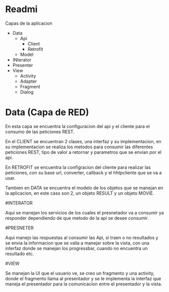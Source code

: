 # Readmi
Capas de la aplicacion

  - Data
    - Api
        - Client
        - Retrofit
    - Model
  - INterator
  - Presenter
  - View
    - Activity
    - Adapter
    - Fragment
    - Dialog
# Data (Capa de RED)

En esta capa se encuentra la configuracion del api y el cliente para el consumo de las peticiones REST.

En el CLIENT se encuentran 2 clases, una interfaz y su implementacion, en su implementacion se realiza los metodos para consumir las diferentes peticiones REST, tipo de valor a retornar y parametros que se envian por el api.

En RETROFIT se encuentra la configracion del cliente para realizar las peticiones, con su base url, converter, callback y el hhtpcliente que se va a usar.

Tambien en DATA se encuentra el modelo de los objetos que se manejan en la aplicacion, en este caso son 2, un objeto RESULT y un objeto MOVIE.

#INTERATOR

Aqui se manejan los servicios de los cuales el presnetador va a consumir ya responder dependiendo de que metodo de la api se desee consumir.

#PRESNETER

Aqui manejo las respuestas al consumir las Api, si traen o no resultados y se envia la informacion que se valla a manejar sobre la vista, con una interfaz donde se manejan los progressbar, cuando no encuentra un resultado etc.

#VIEW

Se manejan la UI que el usuario ve, se creo un fragmento y una activity, donde el fragmento llama al presentador y se le implementa la interfaz que maneja el presentador para la comunicacion entre el presentador y la vista.

